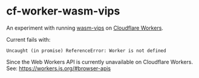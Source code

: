 # cf-worker-wasm-vips

An experiment with running [wasm-vips](https://github.com/kleisauke/wasm-vips)
on [Cloudflare Workers](https://workers.cloudflare.com/).

Current fails with:

```
Uncaught (in promise) ReferenceError: Worker is not defined
```

Since the Web Workers API is currently unavailable on Cloudflare Workers. See:
https://workers.js.org/#browser-apis
